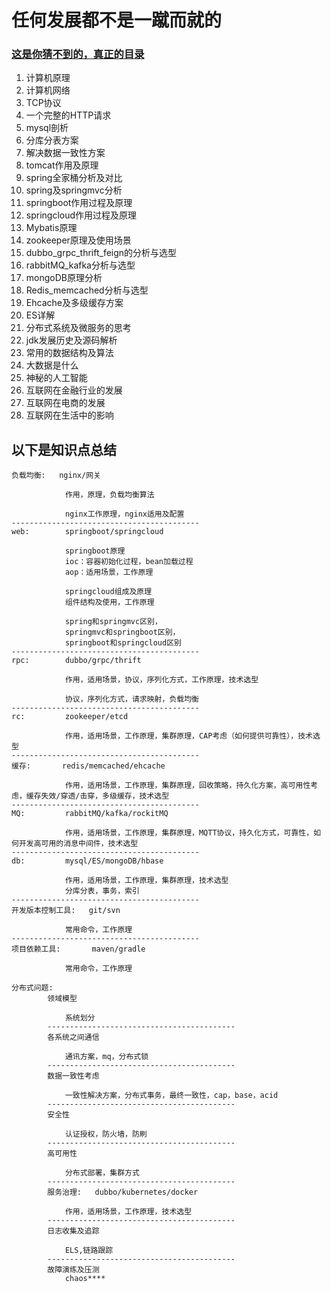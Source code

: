 # **任何发展都不是一蹴而就的**

### [这是你猜不到的，真正的目录](/src/notes)
01. 计算机原理
02. 计算机网络
03. TCP协议
04. 一个完整的HTTP请求
05. mysql剖析
06. 分库分表方案
07. 解决数据一致性方案
08. tomcat作用及原理
09. spring全家桶分析及对比
10. spring及springmvc分析
11. springboot作用过程及原理
12. springcloud作用过程及原理
13. Mybatis原理
14. zookeeper原理及使用场景
15. dubbo_grpc_thrift_feign的分析与选型
16. rabbitMQ_kafka分析与选型
17. mongoDB原理分析
18. Redis_memcached分析与选型
19. Ehcache及多级缓存方案
20. ES详解
21. 分布式系统及微服务的思考
22. jdk发展历史及源码解析
23. 常用的数据结构及算法
24. 大数据是什么
25. 神秘的人工智能
26. 互联网在金融行业的发展
27. 互联网在电商的发展
28. 互联网在生活中的影响
## 以下是知识点总结
```
负载均衡:   nginx/网关

            作用，原理，负载均衡算法
            
            nginx工作原理，nginx适用及配置
------------------------------------------            
web:        springboot/springcloud

            springboot原理
            ioc：容器初始化过程，bean加载过程
            aop：适用场景，工作原理
            
            springcloud组成及原理
            组件结构及使用，工作原理
            
            spring和springmvc区别，
            springmvc和springboot区别，
            springboot和springcloud区别
------------------------------------------
rpc:        dubbo/grpc/thrift
            
            作用，适用场景，协议，序列化方式，工作原理，技术选型
            
            协议，序列化方式，请求映射，负载均衡
------------------------------------------
rc:         zookeeper/etcd

            作用，适用场景，工作原理，集群原理，CAP考虑（如何提供可靠性），技术选型
------------------------------------------
缓存:       redis/memcached/ehcache

            作用，适用场景，工作原理，集群原理，回收策略，持久化方案，高可用性考虑，缓存失效/穿透/击穿，多级缓存，技术选型
------------------------------------------
MQ:         rabbitMQ/kafka/rockitMQ

            作用，适用场景，工作原理，集群原理，MQTT协议，持久化方式，可靠性，如何开发高可用的消息中间件，技术选型
------------------------------------------
db:         mysql/ES/mongoDB/hbase

            作用，适用场景，工作原理，集群原理，技术选型
            分库分表，事务，索引
------------------------------------------
开发版本控制工具:   git/svn

            常用命令，工作原理
------------------------------------------
项目依赖工具:       maven/gradle

            常用命令，工作原理  
```

```
分布式问题:
        领域模型
        
            系统划分
        ------------------------------------------
        各系统之间通信
        
            通讯方案，mq，分布式锁
        ------------------------------------------
        数据一致性考虑
        
            一致性解决方案，分布式事务，最终一致性，cap，base，acid
        ------------------------------------------
        安全性
        
            认证授权，防火墙，防刷
        ------------------------------------------
        高可用性
        
            分布式部署，集群方式
        ------------------------------------------
        服务治理:   dubbo/kubernetes/docker
        
            作用，适用场景，工作原理，技术选型
        ------------------------------------------
        日志收集及追踪
        
            ELS,链路跟踪
        ------------------------------------------
        故障演练及压测
            chaos****
```